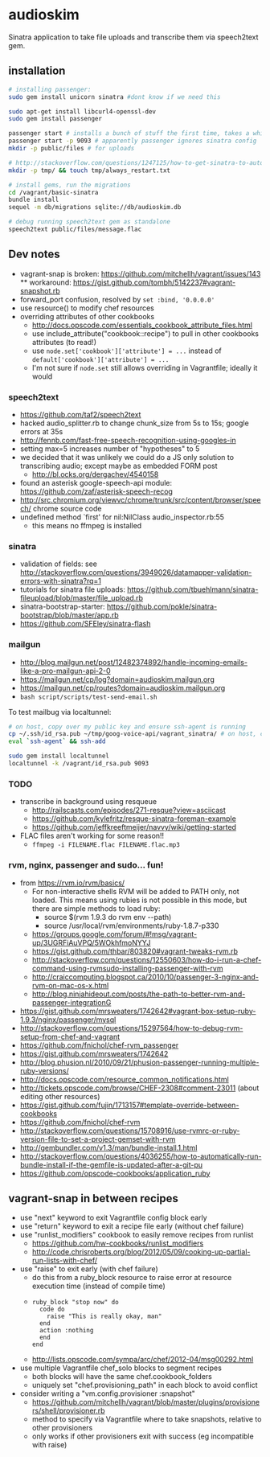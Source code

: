 # audioskim

Sinatra application to take file uploads and transcribe them via speech2text gem.

## installation

```bash
# installing passenger:
sudo gem install unicorn sinatra #dont know if we need this

sudo apt-get install libcurl4-openssl-dev
sudo gem install passenger

passenger start # installs a bunch of stuff the first time, takes a while
passenger start -p 9093 # apparently passenger ignores sinatra config
mkdir -p public/files # for uploads

# http://stackoverflow.com/questions/1247125/how-to-get-sinatra-to-auto-reload-the-file-after-each-change#8187001
mkdir -p tmp/ && touch tmp/always_restart.txt 

# install gems, run the migrations
cd /vagrant/basic-sinatra
bundle install
sequel -m db/migrations sqlite://db/audioskim.db

# debug running speech2text gem as standalone
speech2text public/files/message.flac

```


## Dev notes 

* vagrant-snap is broken: https://github.com/mitchellh/vagrant/issues/143
** workaround: https://gist.github.com/tombh/5142237#vagrant-snapshot.rb
* forward_port confusion, resolved by `set :bind, '0.0.0.0'`
* use resource() to modify chef resources
* overriding attributes of other cookbooks
    - http://docs.opscode.com/essentials_cookbook_attribute_files.html
    - use include_attribute("cookbook::recipe") to pull in other cookbooks attributes (to read!)
    - use `node.set['cookbook']['attribute'] = ...` instead of `default['cookbook']['attribute'] = ...`
    - I'm not sure if `node.set` still allows overriding in Vagrantfile; ideally it would

### speech2text

* https://github.com/taf2/speech2text
* hacked audio_splitter.rb to change chunk_size from 5s to 15s; google errors at 35s
* http://fennb.com/fast-free-speech-recognition-using-googles-in
* setting max=5 increases number of "hypotheses" to 5
* we decided that it was unlikely we could do a JS only solution to transcribing audio; except maybe as embedded FORM post
  - http://bl.ocks.org/dergachev/4540158
* found an asterisk google-speech-api module: https://github.com/zaf/asterisk-speech-recog
* http://src.chromium.org/viewvc/chrome/trunk/src/content/browser/speech/ chrome source code
* undefined method `first' for nil:NilClass audio_inspector.rb:55
  - this means no ffmpeg is installed


### sinatra

* validation of fields: see http://stackoverflow.com/questions/3949026/datamapper-validation-errors-with-sinatra?rq=1
* tutorials for sinatra file uploads: https://github.com/tbuehlmann/sinatra-fileupload/blob/master/file_upload.rb
* sinatra-bootstrap-starter: https://github.com/pokle/sinatra-bootstrap/blob/master/app.rb
* https://github.com/SFEley/sinatra-flash

### mailgun

* http://blog.mailgun.net/post/12482374892/handle-incoming-emails-like-a-pro-mailgun-api-2-0
* https://mailgun.net/cp/log?domain=audioskim.mailgun.org
* https://mailgun.net/cp/routes?domain=audioskim.mailgun.org
* `bash script/scripts/test-send-email.sh`

To test mailbug via localtunnel:

```bash
# on host, copy over my public key and ensure ssh-agent is running
cp ~/.ssh/id_rsa.pub ~/tmp/goog-voice-api/vagrant_sinatra/ # on host, copy pub key
eval `ssh-agent` && ssh-add

sudo gem install localtunnel
localtunnel -k /vagrant/id_rsa.pub 9093
```

### TODO

* transcribe in background using resqueue
  - http://railscasts.com/episodes/271-resque?view=asciicast
  - https://github.com/kylefritz/resque-sinatra-foreman-example
  - https://github.com/jeffkreeftmeijer/navvy/wiki/getting-started
* FLAC files aren't working for some reason!! 
    - `ffmpeg -i FILENAME.flac FILENAME.flac.mp3`

### rvm, nginx, passenger and sudo... fun!

* from https://rvm.io/rvm/basics/
    - For non-interactive shells RVM will be added to PATH only, not loaded. This means using rubies is not possible in this mode, but there are simple methods to load ruby:
        - source $(rvm 1.9.3 do rvm env --path)
        - source /usr/local/rvm/environments/ruby-1.8.7-p330
    - https://groups.google.com/forum/#!msg/vagrant-up/3UGRFiAuVPQ/5WOkhfmoNYYJ
    - https://gist.github.com/thbar/803820#vagrant-tweaks-rvm.rb
    - http://stackoverflow.com/questions/12550603/how-do-i-run-a-chef-command-using-rvmsudo-installing-passenger-with-rvm
    - http://craiccomputing.blogspot.ca/2010/10/passenger-3-nginx-and-rvm-on-mac-os-x.html
    - http://blog.ninjahideout.com/posts/the-path-to-better-rvm-and-passenger-integrationG
* https://gist.github.com/mrsweaters/1742642#vagrant-box-setup-ruby-1.9.3/nginx/passenger/mysql
* http://stackoverflow.com/questions/15297564/how-to-debug-rvm-setup-from-chef-and-vagrant
* https://github.com/fnichol/chef-rvm_passenger
* https://gist.github.com/mrsweaters/1742642
* http://blog.phusion.nl/2010/09/21/phusion-passenger-running-multiple-ruby-versions/
* http://docs.opscode.com/resource_common_notifications.html
* http://tickets.opscode.com/browse/CHEF-2308#comment-23011 (about editing other resources)
* https://gist.github.com/fujin/1713157#template-override-between-cookbooks
* https://github.com/fnichol/chef-rvm
* http://stackoverflow.com/questions/15708916/use-rvmrc-or-ruby-version-file-to-set-a-project-gemset-with-rvm
* http://gembundler.com/v1.3/man/bundle-install.1.html
* http://stackoverflow.com/questions/4036255/how-to-automatically-run-bundle-install-if-the-gemfile-is-updated-after-a-git-pu
* https://github.com/opscode-cookbooks/application_ruby

## vagrant-snap in between recipes

* use "next" keyword to exit Vagrantfile config block early
* use "return" keyword to exit a recipe file early (without chef failure)
* use "runlist_modifiers" cookbook to easily remove recipes from runlist
    - https://github.com/hw-cookbooks/runlist_modifiers
    - http://code.chrisroberts.org/blog/2012/05/09/cooking-up-partial-run-lists-with-chef/
* use "raise" to exit early (with chef failure)
    - do this from a ruby_block resource to raise error at resource execution time 
      (instead of compile time)
    - ```
      ruby_block "stop now" do
        code do
          raise "This is really okay, man"
        end
        action :nothing
        end
      end
      ```
    - http://lists.opscode.com/sympa/arc/chef/2012-04/msg00292.html
* use multiple Vagrantfile chef_solo blocks to segment recipes 
    - both blocks will have the same chef.cookbook_folders
    - uniquely set "chef.provisioning_path" in each block to avoid conflict
* consider writing a "vm.config.provisioner :snapshot"
    - https://github.com/mitchellh/vagrant/blob/master/plugins/provisioners/shell/provisioner.rb
    - method to specify via Vagrantfile where to take snapshots, relative to other provisioners
    - only works if other provisioners exit with success (eg incompatible with raise)
